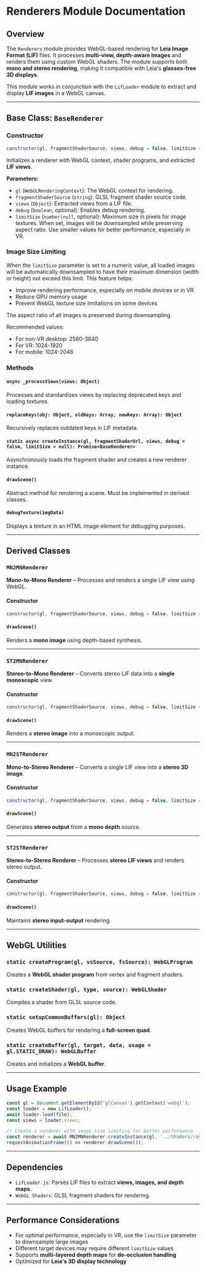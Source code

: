 # Renderers Module Documentation

## Overview

The `Renderers` module provides WebGL-based rendering for **Leia Image Format (LIF)** files. It processes **multi-view, depth-aware images** and renders them using custom WebGL shaders. The module supports both **mono and stereo rendering**, making it compatible with Leia's **glasses-free 3D displays**.

This module works in conjunction with the `LifLoader` module to extract and display **LIF images** in a WebGL canvas.

---

## Base Class: `BaseRenderer`

### Constructor

```javascript
constructor(gl, fragmentShaderSource, views, debug = false, limitSize = null)
```

Initializes a renderer with WebGL context, shader programs, and extracted **LIF views**.

**Parameters:**

- `gl` (`WebGLRenderingContext`): The WebGL context for rendering.
- `fragmentShaderSource` (`string`): GLSL fragment shader source code.
- `views` (`Object`): Extracted views from a LIF file.
- `debug` (`boolean`, optional): Enables debug rendering.
- `limitSize` (`number|null`, optional): Maximum size in pixels for image textures. When set, images will be downsampled while preserving aspect ratio. Use smaller values for better performance, especially in VR.

### Image Size Limiting

When the `limitSize` parameter is set to a numeric value, all loaded images will be automatically downsampled to have their maximum dimension (width or height) not exceed this limit. This feature helps:

- Improve rendering performance, especially on mobile devices or in VR
- Reduce GPU memory usage
- Prevent WebGL texture size limitations on some devices

The aspect ratio of all images is preserved during downsampling.

Recommended values:
- For non-VR desktop: 2560-3840
- For VR: 1024-1920
- For mobile: 1024-2048

### Methods

#### `async _processViews(views: Object)`

Processes and standardizes views by replacing deprecated keys and loading textures.

#### `replaceKeys(obj: Object, oldKeys: Array, newKeys: Array): Object`

Recursively replaces outdated keys in LIF metadata.

#### `static async createInstance(gl, fragmentShaderUrl, views, debug = false, limitSize = null): Promise<BaseRenderer>`

Asynchronously loads the fragment shader and creates a new renderer instance.

#### `drawScene()`

Abstract method for rendering a scene. Must be implemented in derived classes.

#### `debugTexture(imgData)`

Displays a texture in an HTML image element for debugging purposes.

---

## Derived Classes

### `MN2MNRenderer`

**Mono-to-Mono Renderer** – Processes and renders a single LIF view using WebGL.

#### Constructor

```javascript
constructor(gl, fragmentShaderSource, views, debug = false, limitSize = null)
```

#### `drawScene()`

Renders a **mono image** using depth-based synthesis.

---

### `ST2MNRenderer`

**Stereo-to-Mono Renderer** – Converts stereo LIF data into a **single monoscopic** view.

#### Constructor

```javascript
constructor(gl, fragmentShaderSource, views, debug = false, limitSize = null)
```

#### `drawScene()`

Renders a **stereo image** into a monoscopic output.

---

### `MN2STRenderer`

**Mono-to-Stereo Renderer** – Converts a single LIF view into a **stereo 3D image**.

#### Constructor

```javascript
constructor(gl, fragmentShaderSource, views, debug = false, limitSize = null)
```

#### `drawScene()`

Generates **stereo output** from a **mono depth** source.

---

### `ST2STRenderer`

**Stereo-to-Stereo Renderer** – Processes **stereo LIF views** and renders stereo output.

#### Constructor

```javascript
constructor(gl, fragmentShaderSource, views, debug = false, limitSize = null)
```

#### `drawScene()`

Maintains **stereo input-output** rendering.

---

## WebGL Utilities

### `static createProgram(gl, vsSource, fsSource): WebGLProgram`

Creates a **WebGL shader program** from vertex and fragment shaders.

### `static createShader(gl, type, source): WebGLShader`

Compiles a shader from GLSL source code.

### `static setupCommonBuffers(gl): Object`

Creates WebGL buffers for rendering a **full-screen quad**.

### `static createBuffer(gl, target, data, usage = gl.STATIC_DRAW): WebGLBuffer`

Creates and initializes a **WebGL buffer**.

---

## Usage Example

```javascript
const gl = document.getElementById('glCanvas').getContext('webgl');
const loader = new LifLoader();
await loader.load(file);
const views = loader.views;

// Create a renderer with image size limiting for better performance
const renderer = await MN2MNRenderer.createInstance(gl, '../Shaders/rayCastMonoLDI.glsl', views, false, 2048);
requestAnimationFrame(() => renderer.drawScene());
```

---

## Dependencies

- `LifLoader.js`: Parses LIF files to extract **views, images, and depth maps**.
- `WebGL Shaders`: GLSL fragment shaders for rendering.

---

## Performance Considerations

- For optimal performance, especially in VR, use the `limitSize` parameter to downsample large images
- Different target devices may require different `limitSize` values
- Supports **multi-layered depth maps** for **de-occlusion handling**
- Optimized for **Leia's 3D display technology**